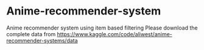 # Anime-recommender-system
Anime recommender system using item based filtering
Please download the complete data from https://www.kaggle.com/code/aliwest/anime-recommender-systems/data
